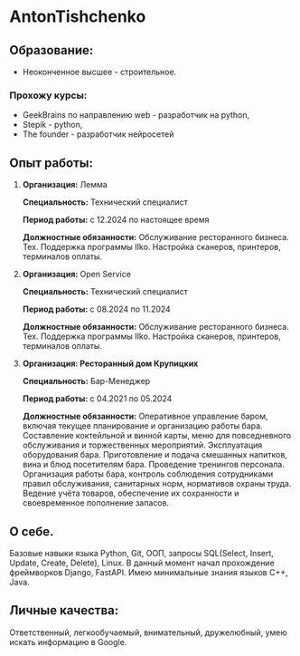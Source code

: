 # AntonTishchenko

## Образование: 

* Неоконченное высшее - строительное.

### Прохожу курсы:

* GeekBrains по направлению web - разработчик на python, 
* Stepik - python, 
* The founder - разработчик нейросетей

## Опыт работы:

1. __Организация:__ Лемма

    __Специальность:__ Технический специалист

    __Период работы:__ с 12.2024 по настоящее время

    __Должностные обязанности:__
    Обслуживание ресторанного бизнеса. Тех. Поддержка программы IIko. Настройка сканеров, принтеров, терминалов оплаты.
2. __Организация:__ Open Service

    __Специальность:__ Технический специалист

    __Период работы:__ с 08.2024 по 11.2024

    __Должностные обязанности:__ Обслуживание ресторанного бизнеса. Тех. Поддержка программы IIko. Настройка сканеров, принтеров, терминалов оплаты.
3. __Организация: Ресторанный дом Крупицких__

    __Специальность:__ Бар-Менеджер

    __Период работы:__ с 04.2021 по 05.2024

    __Должностные обязанности:__ Оперативное управление баром, включая текущее планирование и организацию работы бара. Составление коктейльной и винной карты, меню для повседневного обслуживания и торжественных мероприятий. Эксплуатация оборудования бара. Приготовление и подача смешанных напитков, вина и блюд посетителям бара. Проведение тренингов персонала. Организация работы бара, контроль соблюдения сотрудниками правил обслуживания, санитарных норм, нормативов охраны труда. Ведение учёта товаров, обеспечение их сохранности и своевременное пополнение запасов.

## О себе.

Базовые навыки языка Python, Git, ООП, запросы SQL(Select, Insert, Update, Create, Delete), Linux. В данный момент начал прохождение фреймворков Django, FastAPI. Имею минимальные знания языков C++, Java.

## Личные качества:
Ответственный, легкообучаемый, внимательный, дружелюбный, умею искать информацию в Google.